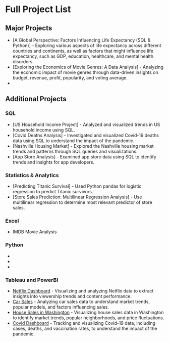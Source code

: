 # Full Project List

## Major Projects
- [A Global Perspective: Factors Influencing Life Expectancy (SQL & Python)] - Exploring various aspects of life expectancy across different countries and continents, as well as factors that might influence life expectancy, such as GDP, education, healthcare, and mental health disorders.
- [Exploring the Economics of Movie Genres: A Data Analysis] - Analyzing the economic impact of movie genres through data-driven insights on budget, revenue, profit, popularity, and voting average.
-

## Additional Projects
### SQL
- [US Household Income Project] - Analyzed and visualized trends in US household income using SQL.
- [Covid Deaths Analysis] - Investigated and visualized Covid-19 deaths data using SQL to understand the impact of the pandemic.
- [Nashville Housing Market] - Explored the Nashville housing market trends and patterns through SQL queries and visualizations.
- [App Store Analysis] - Examined app store data using SQL to identify trends and insights for app developers.

### Statistics & Analytics
- [Predicting Titanic Survival] - Used Python pandas for logistic regression to predict Titanic survivors.
- [Store Sales Prediction: Multilinear Regression Analysis] - Use multilinear regression to determine most relevant predictor of store sales.

### Excel
- IMDB Movie Analysis

### Python
-
-
-

### Tableau and PowerBI
- [Netflix Dashboard](https://public.tableau.com/app/profile/katharina.austin/viz/NetflixPortfolioProject_17108129793280/Netflix) - Visualizing and analyzing Netflix data to extract insights into viewership trends and content performance.
- [Car Sales](https://public.tableau.com/app/profile/katharina.austin/viz/CarSalesDashboardPortfolioProject/Dashboard1) - Analyzing car sales data to understand market trends, popular models, and factors influencing sales.
- [House Sales in Washington](https://public.tableau.com/app/profile/katharina.austin/viz/WashingtonHouseSalesPortfolioProject/KingCountyHouseSales) - Visualizing house sales data in Washington to identify market trends, popular neighborhoods, and price fluctuations.
- [Covid Dashboard](https://public.tableau.com/app/profile/katharina.austin/viz/CovidDashboardPortfolioProject_17104548356590/Dashboard1) - Tracking and visualizing Covid-19 data, including cases, deaths, and vaccination rates, to understand the impact of the pandemic.
